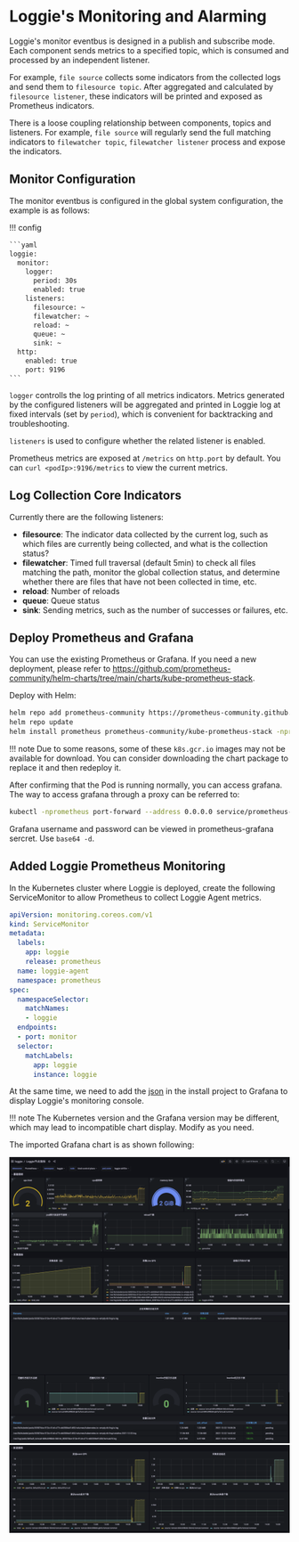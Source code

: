 # Loggie's Monitoring and Alarming

Loggie's monitor eventbus is designed in a publish and subscribe mode. Each component sends metrics to a specified topic, which is consumed and processed by an independent listener.  

For example, `file source` collects some indicators from the collected logs and send them to `filesource topic`. After aggregated and calculated by `filesource listener`, these indicators will be printed and exposed as Prometheus indicators. 

There is a loose coupling relationship between components, topics and listeners. For example, `file source` will regularly send the full matching indicators to `filewatcher topic`, `filewatcher listener` process and expose the indicators.

## Monitor Configuration
The monitor eventbus is configured in the global system configuration, the example is as follows:

!!! config

    ```yaml
    loggie:
      monitor:
        logger:
          period: 30s
          enabled: true
        listeners:
          filesource: ~
          filewatcher: ~
          reload: ~
          queue: ~
          sink: ~
      http:
        enabled: true
        port: 9196
    ```

`logger` controlls the log printing of all metrics indicators. Metrics generated by the configured listeners will be aggregated and printed in Loggie log at fixed intervals (set by `period`), which is convenient for backtracking and troubleshooting.

`listeners` is used to configure whether the related listener is enabled. 

Prometheus metrics are exposed at `/metrics` on `http.port` by default. You can `curl <podIp>:9196/metrics` to view the current metrics.

## Log Collection Core Indicators
Currently there are the following listeners:

- **filesource**: The indicator data collected by the current log, such as which files are currently being collected, and what is the collection status?
- **filewatcher**: Timed full traversal (default 5min) to check all files matching the path, monitor the global collection status, and determine whether there are files that have not been collected in time, etc.
- **reload**: Number of reloads
- **queue**: Queue status
- **sink**: Sending metrics, such as the number of successes or failures, etc.

## Deploy Prometheus and Grafana
You can use the existing Prometheus or Grafana. If you need a new deployment, please refer to https://github.com/prometheus-community/helm-charts/tree/main/charts/kube-prometheus-stack. 

Deploy with Helm:
```bash
helm repo add prometheus-community https://prometheus-community.github.io/helm-charts
helm repo update
helm install prometheus prometheus-community/kube-prometheus-stack -nprometheus --create-namespace
```

!!! note
    Due to some reasons, some of these `k8s.gcr.io` images may not be available for download. You can consider downloading the chart package to replace it and then redeploy it.

After confirming that the Pod is running normally, you can access grafana. The way to access grafana through a proxy can be referred to:

```bash
kubectl -nprometheus port-forward --address 0.0.0.0 service/prometheus-grafana 8181:80
```

Grafana username and password can be viewed in prometheus-grafana sercret. Use `base64 -d`.

## Added Loggie Prometheus Monitoring

In the Kubernetes cluster where Loggie is deployed, create the following ServiceMonitor to allow Prometheus to collect Loggie Agent metrics.


```yaml
apiVersion: monitoring.coreos.com/v1
kind: ServiceMonitor
metadata:
  labels:
    app: loggie
    release: prometheus
  name: loggie-agent
  namespace: prometheus
spec:
  namespaceSelector:
    matchNames:
    - loggie
  endpoints:
  - port: monitor
  selector:
    matchLabels:
      app: loggie
      instance: loggie
```

At the same time, we need to add the [json](https://github.com/loggie-io/installation/tree/main/prometheus/grafana-dashboard) in the install project to Grafana to display Loggie's monitoring console.

!!! note
    The Kubernetes version and the Grafana version may be different, which may lead to incompatible chart display. Modify as you need.

The imported Grafana chart is as shown following:

![](img/grafana-agent-1.png)
![](img/grafana-agent-2.png)
![](img/grafana-agent-3.png)



